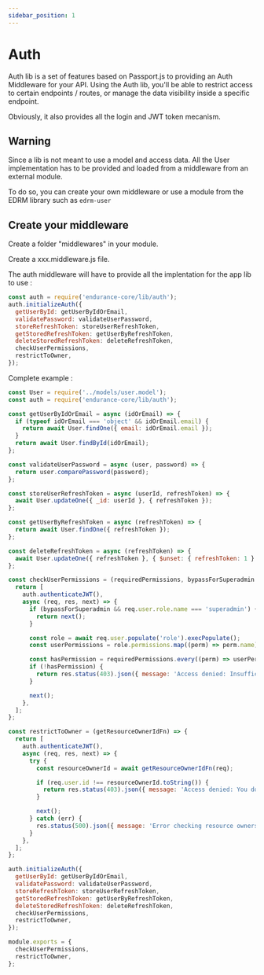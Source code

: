 ```yaml
---
sidebar_position: 1
---
```


# Auth

Auth lib is a set of features based on Passport.js to providing an Auth Middleware for your API. Using the Auth lib, you'll be able to restrict access to certain endpoints / routes, or manage the data visibility inside a specific endpoint. 

Obviously, it also provides all the login and JWT token mecanism.

## Warning

Since a lib is not meant to use a model and access data. All the User implementation has to be provided and loaded from a middleware from an external module. 

To do so, you can create your own middleware or use a module from the EDRM library such as ``` edrm-user ```

## Create your middleware 

Create a folder "middlewares" in your module.

Create a xxx.middleware.js file. 

The auth middleware will have to provide all the implentation for the app lib to use : 

```js
const auth = require('endurance-core/lib/auth');
auth.initializeAuth({
  getUserById: getUserByIdOrEmail,
  validatePassword: validateUserPassword,
  storeRefreshToken: storeUserRefreshToken,
  getStoredRefreshToken: getUserByRefreshToken,
  deleteStoredRefreshToken: deleteRefreshToken,
  checkUserPermissions,
  restrictToOwner,
});
```

Complete example : 

```js
const User = require('../models/user.model');
const auth = require('endurance-core/lib/auth');

const getUserByIdOrEmail = async (idOrEmail) => {
  if (typeof idOrEmail === 'object' && idOrEmail.email) {
    return await User.findOne({ email: idOrEmail.email });
  }
  return await User.findById(idOrEmail);
};

const validateUserPassword = async (user, password) => {
  return user.comparePassword(password);
};

const storeUserRefreshToken = async (userId, refreshToken) => {
  await User.updateOne({ _id: userId }, { refreshToken });
};

const getUserByRefreshToken = async (refreshToken) => {
  return await User.findOne({ refreshToken });
};

const deleteRefreshToken = async (refreshToken) => {
  await User.updateOne({ refreshToken }, { $unset: { refreshToken: 1 } });
};

const checkUserPermissions = (requiredPermissions, bypassForSuperadmin = false) => {
  return [
    auth.authenticateJWT(), 
    async (req, res, next) => {
      if (bypassForSuperadmin && req.user.role.name === 'superadmin') {
        return next(); 
      }

      const role = await req.user.populate('role').execPopulate();
      const userPermissions = role.permissions.map((perm) => perm.name);

      const hasPermission = requiredPermissions.every((perm) => userPermissions.includes(perm));
      if (!hasPermission) {
        return res.status(403).json({ message: 'Access denied: Insufficient permissions' });
      }

      next();
    },
  ];
};

const restrictToOwner = (getResourceOwnerIdFn) => {
  return [
    auth.authenticateJWT(), 
    async (req, res, next) => {
      try {
        const resourceOwnerId = await getResourceOwnerIdFn(req);

        if (req.user.id !== resourceOwnerId.toString()) {
          return res.status(403).json({ message: 'Access denied: You do not own this resource' });
        }

        next();
      } catch (err) {
        res.status(500).json({ message: 'Error checking resource ownership', error: err.message });
      }
    },
  ];
};

auth.initializeAuth({
  getUserById: getUserByIdOrEmail,
  validatePassword: validateUserPassword,
  storeRefreshToken: storeUserRefreshToken,
  getStoredRefreshToken: getUserByRefreshToken,
  deleteStoredRefreshToken: deleteRefreshToken,
  checkUserPermissions,
  restrictToOwner,
});

module.exports = {
  checkUserPermissions,
  restrictToOwner,
};
```